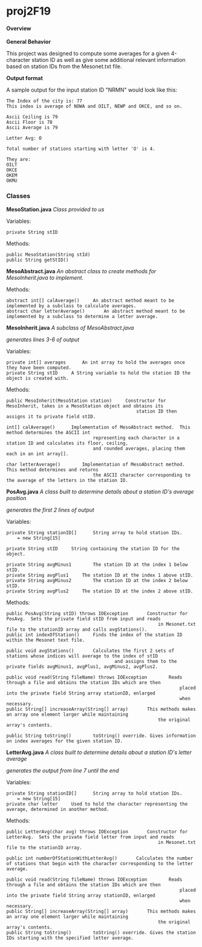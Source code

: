 # proj2F19

#### Overview

**General Behavior**

This project was designed to compute some averages for a given 4-character station ID as well as give some additional relevant information based on station IDs from the Mesonet.txt file.

**Output format**

A sample output for the input station ID "NRMN" would look like this:

	The Index of the city is: 77
	This index is average of NOWA and OILT, NEWP and OKCE, and so on.

	Ascii Ceiling is 79
	Ascii Floor is 78
	Ascii Average is 79

	Letter Avg: O

	Total number of stations starting with letter 'O' is 4.

	They are:
	OILT
	OKCE
	OKEM
	OKMU

### Classes

**MesoStation.java**	*Class provided to us*

Variables:
	
	private String stID

Methods:

	public MesoStation(String stId)
	public String getStID()

**MesoAbstract.java**	*An abstract class to create methods for MesoInherit.java to implement.*

Methods:
	
	abstract int[] calAverage()		An abstract method meant to be implemented by a subclass to calculate averages.
	abstract char letterAverage()		An abstract method meant to be implemented by a subclass to determine a letter average.
	
**MesoInherit.java**	*A subclass of MesoAbstract.java*

*generates lines 3-6 of output*

Variables:

	private int[] averages		An int array to hold the averages once they have been computed.
	private String stID		A String variable to hold the station ID the object is created with.

Methods:

	public MesoInherit(MesoStation station)		Constructor for MesoInherit, takes in a MesoStation object and obtains its 
													station ID then assigns it to private field stID.  
												
	int[] calAverage()		Implementation of MesoAbstract method.  This method determines the ASCII int 
									representing each character in a station ID and calculates its floor, ceiling, 
									and rounded averages, placing them each in an int array[].
												
	char letterAverage()		Implementation of MesoAbstract method.  This method determines and returns 
									the ASCII character corresponding to the average of the letters in the station ID.
												
**PosAvg.java**	*A class built to determine details about a station ID's average position*

*generates the first 2 lines of output*

Variables:

	private String stationID[]		String array to hold station IDs.
		= new String[15]
		
	private String stID		String containing the station ID for the object.
	
	private String avgMinus1		The station ID at the index 1 below stID.
	private String avgPlus1		The station ID at the index 1 above stID.
	private String avgMinus2		The station ID at the index 2 below stID.
	private String avgPlus2		The station ID at the index 2 above stID.
	
Methods:

	public PosAvg(String stID) throws IOException		Constructor for PosAvg.  Sets the private field stID from input and reads 
															in Mesonet.txt file to the stationID array and calls avgStations().
	public int indexOfStation()		Finds the index of the station ID within the Mesonet text file.
	
	public void avgStations()		Calculates the first 2 sets of stations whose indices will average to the index of stID 
											and assigns them to the private fields avgMinus1, avgPlus1, avgMinus2, avgPlus2.
	
	public void read(String fileName) throws IOException		Reads through a file and obtains the station IDs which are then 
																	placed into the private field String array stationID, enlarged 
																	when necessary.
	public String[] increaseArray(String[] array)		This methods makes an array one element larger while maintaining 
															the original array's contents.
	
	public String toString()		toString() override. Gives information on index averages for the given station ID.
	
**LetterAvg.java**	*A class built to determine details about a station ID's letter average*

*generates the output from line 7 until the end*

Variables:

	private String stationID[]		String array to hold station IDs.
		= new String[15]
	private char letter		Used to hold the character representing the average, determined in another method.
	
Methods:

	public LetterAvg(char avg) throws IOException		Constructor for LetterAvg.  Sets the private field letter from input and reads 
															in Mesonet.txt file to the stationID array.
	
	public int numberOfStationWithLetterAvg()		Calculates the number of stations that begin with the character corresponding to the letter average.
	
	public void read(String fileName) throws IOException		Reads through a file and obtains the station IDs which are then 
																	placed into the private field String array stationID, enlarged 
																	when necessary.
	public String[] increaseArray(String[] array)		This methods makes an array one element larger while maintaining 
															the original array's contents.
	public String toString()		toString() override. Gives the station IDs starting with the specified letter average.
	